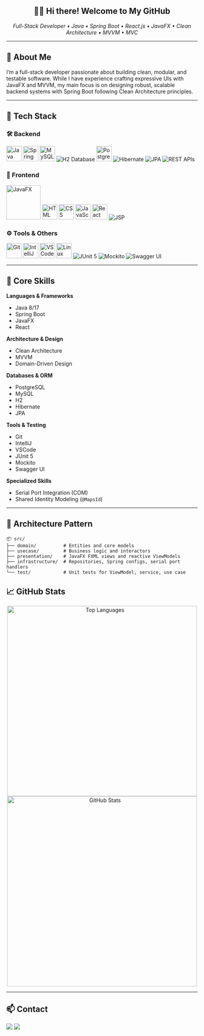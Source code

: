 <h2 align="center">👨‍💻 Hi there! Welcome to My GitHub</h2>
<p align="center">
  <em>Full-Stack Developer • Java • Spring Boot • React.js • JavaFX • Clean Architecture • MVVM • MVC </em>
</p>

---

<h2>🧠 About Me</h2>

I’m a full-stack developer passionate about building clean, modular, and testable software. While I have experience
crafting expressive UIs with JavaFX and MVVM, my main focus is on designing robust, scalable backend systems with
Spring Boot following Clean Architecture principles.

---

<h2>🔧 Tech Stack</h2>

### 🛠️ Backend

<p align="left">
  <img src="https://cdn.jsdelivr.net/gh/devicons/devicon/icons/java/java-original.svg" width="40" alt="Java"/>
  <img src="https://cdn.jsdelivr.net/gh/devicons/devicon/icons/spring/spring-original.svg" width="40" alt="Spring Boot"/>
  <img src="https://cdn.jsdelivr.net/gh/devicons/devicon/icons/mysql/mysql-original.svg" width="40" alt="MySQL"/>
  <img src="https://img.shields.io/badge/H2-DB-blue?style=flat&logo=huawei&logoColor=white" alt="H2 Database" />
  <img src="https://cdn.jsdelivr.net/gh/devicons/devicon/icons/postgresql/postgresql-original.svg" width="40" alt="PostgreSQL"/>
  <img src="https://img.shields.io/badge/Hibernate-59666C?style=flat&logo=hibernate&logoColor=white" alt="Hibernate" />
  <img src="https://img.shields.io/badge/JPA-2.1-blue?style=flat&logo=java&logoColor=white" alt="JPA" />
  <img src="https://img.shields.io/badge/REST%20API-005571?style=flat&logo=api&logoColor=white" alt="REST APIs" />
</p>

### 🎨 Frontend

<p align="left">
  <img src="https://upload.wikimedia.org/wikipedia/en/c/cc/JavaFX_Logo.png?20171126060508" width="90" alt="JavaFX" />
  <img src="https://cdn.jsdelivr.net/gh/devicons/devicon/icons/html5/html5-original.svg" width="40" alt="HTML"/>
  <img src="https://cdn.jsdelivr.net/gh/devicons/devicon/icons/css3/css3-original.svg" width="40" alt="CSS"/>
  <img src="https://cdn.jsdelivr.net/gh/devicons/devicon/icons/javascript/javascript-original.svg" width="40" alt="JavaScript"/>
  <img src="https://cdn.jsdelivr.net/gh/devicons/devicon/icons/react/react-original.svg" width="40" alt="React"/>
  <img src="https://img.shields.io/badge/JSP-Java%20Server%20Pages-orange?style=flat&logo=java&logoColor=white" alt="JSP" />
</p>

### ⚙️ Tools & Others

<p align="left">
  <img src="https://cdn.jsdelivr.net/gh/devicons/devicon/icons/git/git-original.svg" width="40" alt="Git"/>
  <img src="https://cdn.jsdelivr.net/gh/devicons/devicon/icons/intellij/intellij-original.svg" width="40" alt="IntelliJ"/>
  <img src="https://cdn.jsdelivr.net/gh/devicons/devicon/icons/vscode/vscode-original.svg" width="40" alt="VSCode"/>
  <img src="https://cdn.jsdelivr.net/gh/devicons/devicon/icons/linux/linux-original.svg" width="40" alt="Linux"/>
  <img src="https://img.shields.io/badge/JUnit-5-25A162?style=flat&logo=java&logoColor=white" alt="JUnit 5" />
  <img src="https://img.shields.io/badge/Mockito-StrictMocking-blue?style=flat&logo=java&logoColor=white" alt="Mockito"/>
  <img src="https://img.shields.io/badge/Swagger%20UI-85EA2D?style=flat&logo=swagger&logoColor=black" alt="Swagger UI"/>
</p>

---

<h2>🧩 Core Skills</h2>

**Languages & Frameworks**  
- Java 8/17  
- Spring Boot  
- JavaFX  
- React  

**Architecture & Design**  
- Clean Architecture  
- MVVM  
- Domain-Driven Design  

**Databases & ORM**  
- PostgreSQL  
- MySQL  
- H2  
- Hibernate  
- JPA  

**Tools & Testing**  
- Git  
- IntelliJ  
- VSCode  
- JUnit 5  
- Mockito  
- Swagger UI  

**Specialized Skills**  
- Serial Port Integration (COM)  
- Shared Identity Modeling (`@MapsId`)  

---

<h2>📁 Architecture Pattern</h2>

```text
📦 src/
├── domain/          # Entities and core models
├── usecase/         # Business logic and interactors
├── presentation/    # JavaFX FXML views and reactive ViewModels
├── infrastructure/  # Repositories, Spring configs, serial port handlers
└── test/            # Unit tests for ViewModel, service, use case
```

<h2>📈 GitHub Stats</h2>

<p align="center">
  <img src="https://github-readme-stats.vercel.app/api/top-langs/?username=nunocarmo&layout=compact&theme=tokyonight" alt="Top Languages" style="width: 500px;" />
  <br/>
  <img src="https://github-readme-stats.vercel.app/api?username=nunocarmo&show_icons=true&theme=tokyonight" alt="GitHub Stats" style="width: 500px;" />
</p>

---

<h2>📫 Contact</h2>

<p>
  <a href="https://github.com/nunocarmo"><img src="https://img.shields.io/badge/GitHub-100000?style=flat&logo=github&logoColor=white" /></a>
  <a href="https://www.linkedin.com/in/nunoivancarmo/" target="_blank"><img src="https://img.shields.io/badge/LinkedIn-0A66C2?style=flat&logo=linkedin&logoColor=white" /></a>
</p>
